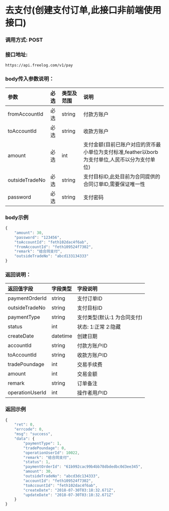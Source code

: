 # 去支付(创建支付订单,此接口非前端使用接口)

### 调用方式: POST

### 接口地址:

```
https://api.freelog.com/v1/pay
```

### body传入参数说明：

| 参数 | 必选 | 类型及范围 | 说明 |
| :--- | :--- | :--- | :--- |
| fromAccountId | 必选 | string | 付款方账户 |
| toAccountId | 必选 | string | 收款方账户 |
| amount | 必选 | int | 支付金额(目前已账户对应的货币最小单位为支付标准,feather以borb为支付单位,人民币以分为支付单位) |
| outsideTradeNo | 必选 | string | 支付目标ID,此处目前为合同提供的合同订单ID,需要保证唯一性 |
| password | 必选 | string | 支付密码 |

### body示例

```js
{
	"amount": 30,
	"password": "123456",
	"toAccountId": "feth102dac4f6ab",
	"fromAccountId": "feth109524f7302",
	"remark": "给合同支付",
	"outsideTradeNo": "abcd133134333"
}
```

### 返回说明：

| 返回值字段 | 字段类型 | 字段说明 |
| :--- | :--- | :--- |
|  paymentOrderId | string | 支付订单ID |
|  outsideTradeNo | string | 支付目标ID |
|  paymentType | string | 支付类型(默认:1 为合同支付) |
|  status | int | 状态: 1:正常 2:隐藏 |
|  createDate | datetime | 创建日期 |
|  accountId | string | 付款方账户ID |
|  toAccountId | string | 收款方账户ID |
|  tradePoundage | int | 交易手续费 |
|  amount | int | 交易金额 |
|  remark | string | 订单备注 |
|  operationUserId | int | 操作者用户ID |

### 返回示例

```js
{
    "ret": 0,
    "errcode": 0,
    "msg": "success",
    "data": {
        "paymentType": 1,
        "tradePoundage": 0,
        "operationUserId": 10022,
        "remark": "给合同支付",
        "status": 1,
        "paymentOrderId": "61b992cac99b4bb78dbdedbc0d3ee345",
        "amount": 30,
        "outsideTradeNo": "abcd3dc134333",
        "accountId": "feth109524f7302",
        "toAccountId": "feth102dac4f6ab",
        "createDate": "2018-07-30T03:18:32.671Z",
        "updateDate": "2018-07-30T03:18:32.671Z"
    }
}
```

[账户类型]: http://doc.freelog.com/附表/账户类型.html "账户类型"